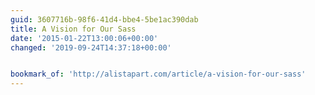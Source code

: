 ```yaml
---
guid: 3607716b-98f6-41d4-bbe4-5be1ac390dab
title: A Vision for Our Sass
date: '2015-01-22T13:00:06+00:00'
changed: '2019-09-24T14:37:18+00:00'


bookmark_of: 'http://alistapart.com/article/a-vision-for-our-sass'
---
```




